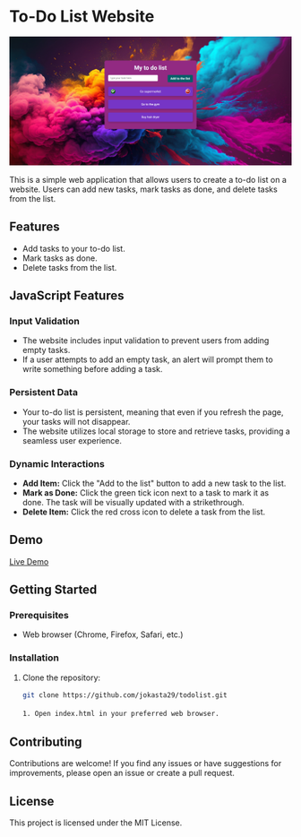 # To-Do List Website

![Website Screenshot](screenshoots/screenshot.png)

This is a simple web application that allows users to create a to-do list on a website. Users can add new tasks, mark tasks as done, and delete tasks from the list.

## Features

- Add tasks to your to-do list.
- Mark tasks as done.
- Delete tasks from the list.

## JavaScript Features

### Input Validation

- The website includes input validation to prevent users from adding empty tasks.
- If a user attempts to add an empty task, an alert will prompt them to write something before adding a task.

### Persistent Data

- Your to-do list is persistent, meaning that even if you refresh the page, your tasks will not disappear.
- The website utilizes local storage to store and retrieve tasks, providing a seamless user experience.

### Dynamic Interactions

- **Add Item:** Click the "Add to the list" button to add a new task to the list.
- **Mark as Done:** Click the green tick icon next to a task to mark it as done. The task will be visually updated with a strikethrough.
- **Delete Item:** Click the red cross icon to delete a task from the list.

## Demo

[Live Demo](https://your-live-demo-link.com)

## Getting Started

### Prerequisites

- Web browser (Chrome, Firefox, Safari, etc.)

### Installation

1. Clone the repository:

   ```bash
   git clone https://github.com/jokasta29/todolist.git
   
   1. Open index.html in your preferred web browser.


## Contributing
Contributions are welcome! If you find any issues or have suggestions for improvements, please open an issue or create a pull request.

## License
This project is licensed under the MIT License.
